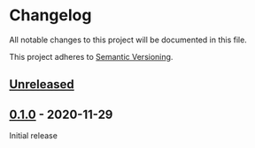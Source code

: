 # Changelog

All notable changes to this project will be documented in this file.

This project adheres to [Semantic Versioning](https://semver.org).

## [Unreleased]

## [0.1.0] - 2020-11-29

Initial release

[Unreleased]: https://github.com/taiki-e/parse-changelog/compare/v0.1.0...HEAD
[0.1.0]: https://github.com/taiki-e/parse-changelog/releases/tag/v0.1.0

